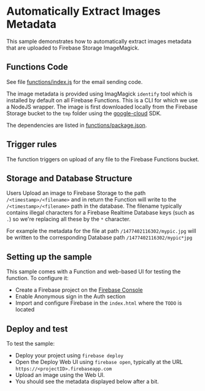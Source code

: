 # Automatically Extract Images Metadata

This sample demonstrates how to automatically extract images metadata that are uploaded to Firebase Storage ImageMagick.


## Functions Code

See file [functions/index.js](functions/index.js) for the email sending code.

The image metadata is provided using ImagMagick `identify` tool which is installed by default on all Firebase Functions. This is a CLI for which we use a NodeJS wrapper. The image is first downloaded locally from the Firebase Storage bucket to the `tmp` folder using the [google-cloud](https://github.com/GoogleCloudPlatform/google-cloud-node) SDK.

The dependencies are listed in [functions/package.json](functions/package.json).


## Trigger rules

The function triggers on upload of any file to the Firebase Functions bucket.


## Storage and Database Structure

Users Upload an image to Firebase Storage to the path `/<timestamp>/<filename>` and in return the Function will write to the `/<timestamp>/<filename>` path in the database. The filename typically contains illegal characters for a Firebase Realtime Database keys (such as `.`) so we're replacing all these by the `*` character.

For example the metadata for the file at path `/1477402116302/mypic.jpg` will be written to the corresponding Database path `/1477402116302/mypic*jpg`


## Setting up the sample

This sample comes with a Function and  web-based UI for testing the function. To configure it:

 - Create a Firebase project on the [Firebase Console](https://console.firebase.google.com)
 - Enable Anonymous sign in the Auth section
 - Import and configure Firebase in the `index.html` where the `TODO` is located


## Deploy and test

To test the sample:

 - Deploy your project using `firebase deploy`
 - Open the Deploy Web UI using `firebase open`, typically at the URL `https://<projectID>.firebaseapp.com`
 - Upload an image using the Web UI.
 - You should see the metadata displayed below after a bit.
